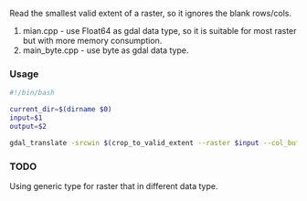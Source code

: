 Read the smallest valid extent of a raster, so it ignores the blank rows/cols.

1. mian.cpp - use Float64 as gdal data type, so it is suitable for most raster but with more memory  consumption.
2. main_byte.cpp - use byte as gdal data type.

### Usage

```bash
#!/bin/bash

current_dir=$(dirname $0)
input=$1
output=$2

gdal_translate -srcwin $(crop_to_valid_extent --raster $input --col_buffer_size 10000 --row_buffer_size 1000) $input $output
```

### TODO

Using generic type  for raster that in different data type.



